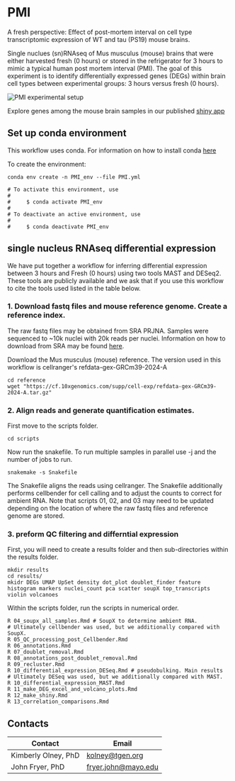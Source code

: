 # PMI
A fresh perspective: Effect of post-mortem interval on cell type transcriptomic expression of WT and tau (PS19) mouse brains. 

Single nuclues (sn)RNAseq of Mus musculus (mouse) brains that were either harvested fresh (0 hours) or stored in the refrigerator for 3 hours to mimic a typical human post mortem interval (PMI).
The goal of this experiment is to identify differentially expressed genes (DEGs) within brain cell types between experimental groups: 3 hours versus fresh (0 hours). 

![PMI experimental setup](https://github.com/olneykimberly/PMI/manuscript_figures/experimental_setup.png)


Explore genes among the mouse brain samples in our published [shiny app](https://fryerlab.shinyapps.io/PMI_all_cell_types/)


## Set up conda environment
This workflow uses conda. For information on how to install conda [here](https://docs.conda.io/projects/conda/en/latest/user-guide/index.html)

To create the environment:
```
conda env create -n PMI_env --file PMI.yml

# To activate this environment, use
#
#     $ conda activate PMI_env
#
# To deactivate an active environment, use
#
#     $ conda deactivate PMI_env

```
## single nucleus RNAseq differential expression
We have put together a workflow for inferring differential expression between 3 hours and Fresh (0 hours) using two tools MAST and DESeq2. These tools are publicly available and we ask that if you use this workflow to cite the tools used listed in the table below. 

### 1. Download fastq files and mouse reference genome. Create a reference index. 
The raw fastq files may be obtained from SRA PRJNA<to-do>. Samples were sequenced to ~10k nuclei with 20k reads per nuclei. Information on how to download from SRA may be found [here](https://www.ncbi.nlm.nih.gov/sra/docs/sradownload/). 

Download the Mus musculus (mouse) reference. The version used in this workflow is cellranger's refdata-gex-GRCm39-2024-A 
```
cd reference
wget "https://cf.10xgenomics.com/supp/cell-exp/refdata-gex-GRCm39-2024-A.tar.gz"
```

### 2. Align reads and generate quantification estimates.
First move to the scripts  folder.
```
cd scripts
```
Now run the snakefile. To run multiple samples in parallel use -j and the number of jobs to run.
```
snakemake -s Snakefile
```
The Snakefile aligns the reads using cellranger. The Snakefile additionally performs cellbender for cell calling and to adjust the counts to correct for ambient RNA. Note that scripts 01, 02, and 03 may need to be updated depending on the location of where the raw fastq files and reference genome are stored. 

### 3. preform QC filtering and differntial expression
First, you will need to create a results folder and then sub-directories within the results folder.
```
mkdir results
cd results/
mkidr DEGs UMAP UpSet density dot_plot doublet_finder feature histogram markers nuclei_count pca scatter soupX top_transcripts violin volcanoes
```
Within the scripts folder, run the scripts in numerical order. 
```
R 04_soupx_all_samples.Rmd # SoupX to determine ambient RNA. 
# Ultimately cellbender was used, but we additionally compared with SoupX.
R 05_QC_processing_post_Cellbender.Rmd
R 06_annotations.Rmd
R 07_doublet_removal.Rmd
R 08_annotations_post_doublet_removal.Rmd
R 09_recluster.Rmd
R 10_differential_expression_DESeq.Rmd # pseudobulking. Main results
# Ultimately DESeq was used, but we additionally compared with MAST.
R 10_differential_expression_MAST.Rmd
R 11_make_DEG_excel_and_volcano_plots.Rmd
R 12_make_shiny.Rmd
R 13_correlation_comparisons.Rmd
```

## Contacts

| Contact | Email |
| --- | --- |
| Kimberly Olney, PhD | kolney@tgen.org |
| John Fryer, PhD | fryer.john@mayo.edu |